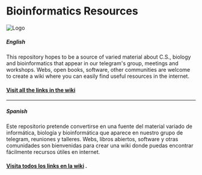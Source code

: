 # Bioinformatics Resources 

![Logo](https://github.com/BioinformaticsGRX/resources/blob/master/logobio.jpg)

##### English
This repository hopes to be a source of varied material about C.S., biology and bioinformatics that appear in our telegram's group, meetings and workshops.
Webs, open books, software, other communities are welcome to create a wiki where you can easily find useful resources in the internet.

#### [Visit all the links in the wiki](https://github.com/BioinformaticsGRX/resources/wiki)
***
##### Spanish

Este repositorio pretende convertirse en una fuente del material variado de informática, biología y bioinformática que aparece en nuestro grupo de telegram, reuniones y talleres.
Webs, libros abiertos, software y otras comunidades son bienvenidas para crear una wiki donde puedas encontrar fácilmente recursos útiles en internet.

#### [Visita todos los links en la wiki](https://github.com/BioinformaticsGRX/resources/wiki) .
